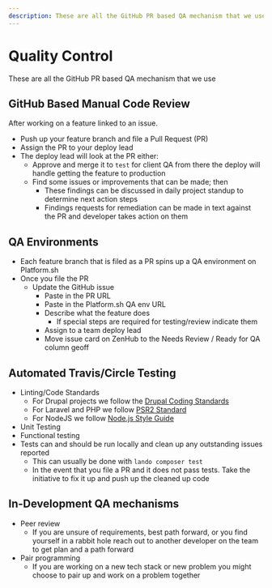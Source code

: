 ```yaml
---
description: These are all the GitHub PR based QA mechanism that we use.
---
```

Quality Control
===============

These are all the GitHub PR based QA mechanism that we use

GitHub Based Manual Code Review
-------------------------------

After working on a feature linked to an issue.

* Push up your feature branch and file a Pull Request (PR)
* Assign the PR to your deploy lead
* The deploy lead will look at the PR either:
  * Approve and merge it to `test` for client QA from there the deploy will handle getting the feature to production
  * Find some issues or improvements that can be made; then
    * These findings can be discussed in daily project standup to determine next action steps
    * Findings requests for remediation can be made in text against the PR and developer takes action on them

QA Environments
---------------

* Each feature branch that is filed as a PR spins up a QA environment on Platform.sh
* Once you file the PR
  * Update the GitHub issue
    * Paste in the PR URL
    * Paste in the Platform.sh QA env URL
    * Describe what the feature does
      * If special steps are required for testing/review indicate them
    * Assign to a team deploy lead
    * Move issue card on ZenHub to the Needs Review / Ready for QA column geoff

Automated Travis/Circle Testing
-------------------------------

* Linting/Code Standards
  * For Drupal projects we follow the [Drupal Coding Standards](https://www.drupal.org/docs/develop/standards/coding-standards)
  * For Laravel and PHP we follow [PSR2 Standard](http://www.php-fig.org/psr/psr-2/)
  * For NodeJS we follow [Node.js Style Guide](https://github.com/felixge/node-style-guide)
* Unit Testing
* Functional testing
* Tests can and should be run locally and clean up any outstanding issues reported
  * This can usually be done with `lando composer test`
  * In the event that you file a PR and it does not pass tests.  Take the initiative to fix it up and push up the cleaned up code

In-Development QA mechanisms
----------------------------

* Peer review
  * If you are unsure of requirements, best path forward, or you find yourself in a rabbit hole reach out to another developer on the team to get plan and a path forward
* Pair programming
  * If you are working on a new tech stack or new problem you might choose to pair up and work on a problem together
